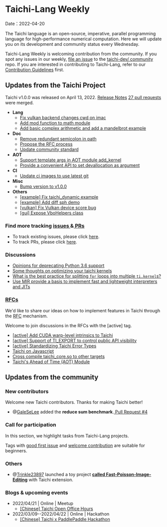# Taichi-Lang Weekly 

Date：2022-04-20

The Taichi language is an open-source, imperative, parallel programming language for high-performance numerical computation. Here we will update you on its development and community status every Wednesday.

Taichi-Lang Weekly is welcoming contribution from the community. If you spot any issues in our weekly, [file an issue](https://github.com/taichi-dev/community/issues/new) to the [taichi-dev/ community](https://github.com/taichi-dev/community/) repo. If you are interested in contributing to Taichi-Lang, refer to our [Contribution Guidelines](https://github.com/taichi-dev/taichi/blob/master/CONTRIBUTING.md) first.

## **Updates from the Taichi Project**

Taichi v1.0.0 was released on April 13, 2022. [Release Notes](https://github.com/taichi-dev/taichi/releases/tag/v1.0.0)
[27 pull requests ](https://github.com/taichi-dev/taichi/pulls?q=is:pr+is:closed)were merged.

* **Lang**
    * [Fix vulkan backend changes cwd on imac](https://github.com/taichi-dev/taichi/pull/4812) 
    * [Add mod function to math module](https://github.com/taichi-dev/taichi/pull/4809)
    * [Add basic complex arithmetic and add a mandelbrot example](https://github.com/taichi-dev/taichi/pull/4780)
* **Doc**
    * [Remove redundant semicolon in path](https://github.com/taichi-dev/taichi/pull/4801)
    * [Propose the RFC process](https://github.com/taichi-dev/taichi/pull/4755) 
    * [Update community standard](https://github.com/taichi-dev/taichi/pull/4759) 
* **AOT**
    * [Support template args in AOT module add_kernel](https://github.com/taichi-dev/taichi/pull/4748) 
    * [Provide a convenient API to set devallocation as argument](https://github.com/taichi-dev/taichi/pull/4762) 
* **CI**
    * [Update ci images to use latest git](https://github.com/taichi-dev/taichi/pull/4792)
* **Misc**
    * [Bump version to v1.0.0](https://github.com/taichi-dev/taichi/pull/4763) 
* **Others**
    * [[example] Fix taichi_dynamic example](https://github.com/taichi-dev/taichi/pull/4767) 
    * [[example] Add diff sph demo](https://github.com/taichi-dev/taichi/pull/4769) 
    * [[vulkan] Fix Vulkan device score bug](https://github.com/taichi-dev/taichi/pull/4803)
    * [[gui] Expose VboHelpers class](https://github.com/taichi-dev/taichi/pull/4773)
### **Find more tracking** [issues ](https://github.com/taichi-dev/taichi/issues?q=is:issue+is:open+)**&**[ PRs ](https://github.com/taichi-dev/taichi/pulls?q=is:pr+is:open+)

- To track existing issues, please click [here](https://github.com/taichi-dev/taichi/issues?q=is:issue+is:open+).
- To track PRs, please click [here](https://github.com/taichi-dev/taichi/pulls?q=is:pr+is:open+).

### **Discussions**

* [Opinions for deprecating Python 3.6 support](https://github.com/taichi-dev/taichi/discussions/4772)
* [Some thoughts on optimizing your taichi kernels](https://github.com/taichi-dev/taichi/discussions/4784)
* [What is the best practice for splitting `for` loops into multiple `ti.kernel`s?](https://github.com/taichi-dev/taichi/discussions/4520)
* [Use MIR provide a basis to implement fast and lightweight interpreters and JITs](https://github.com/taichi-dev/taichi/discussions/4820)

### [RFCs ](https://github.com/taichi-dev/taichi/issues?q=is:open+is:issue+label:RFC)

We'd like to share our ideas on how to implement features in Taichi through the [RFC](https://github.com/taichi-dev/taichi/blob/master/docs/rfcs/20220410-rfc-process.md) mechanism.

Welcome to join discussions in the RFCs with the [active] tag.

* [[active] Add CUDA warp-level intrinsics to Taichi](https://github.com/taichi-dev/taichi/issues/4631)
* [[active] Support of TI_EXPORT to control public API visibility](https://github.com/taichi-dev/taichi/issues/4097)
* [[active] Standardizing Taichi Error Types](https://github.com/taichi-dev/taichi/issues/3938)
* [Taichi on Javascript](https://github.com/taichi-dev/taichi/issues/3781)
* [Cross compile taichi_core.so to other targets](https://github.com/taichi-dev/taichi/issues/3679)
* [Taichi's Ahead of Time (AOT) Module](https://github.com/taichi-dev/taichi/issues/3642)
## **Updates from the community**

### **New contributors**

Welcome new Taichi contributors. Thanks for making Taichi better!
- @[GaleSeLee](https://github.com/GaleSeLee) added the **reduce sum benchmark**.[ Pull Request #4](https://github.com/taichi-dev/taichi_benchmark/pull/4)

### **Call for participation**

In this section, we highlight tasks from Taichi-Lang projects.

Tags with [good first issue](https://github.com/taichi-dev/taichi/issues?q=is%3Aopen+is%3Aissue+label%3A%22good+first+issue%22) and [welcome contribution](https://github.com/taichi-dev/taichi/issues?q=is%3Aopen+is%3Aissue+label%3A%22welcome+contribution%22) are suitable for beginners. 

### **Others**

- @[Trinkle23897](https://github.com/Trinkle23897) launched a toy project [**called Fast-Poisson-Image-Editing**](https://github.com/Trinkle23897/Fast-Poisson-Image-Editing) with Taichi extension. 

### **Blogs & upcoming events**
* 2022/04/21 | Online | Meetup
    * [[Chinese] Taichi Open Office Hours](https://forum.taichi.graphics/t/0-taichi-open-office-hour/2537)
* 2022/03/09--2022/04/22 | Online | Hackathon 
    * [[Chinese] Taichi x PaddlePaddle Hackathon](https://github.com/taichi-dev/hackathons/issues/4)
